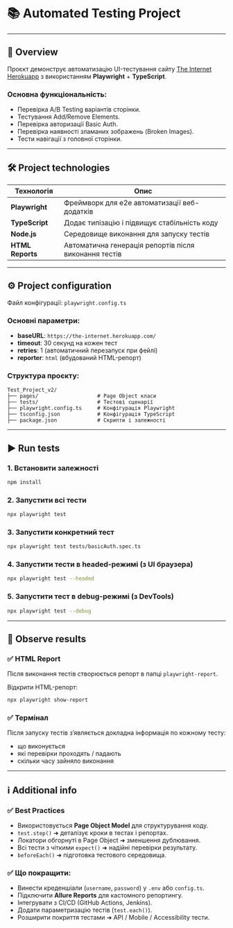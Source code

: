 
# 📚 Automated Testing Project

---

## 🔎 Overview

Проєкт демонструє автоматизацію UI-тестування сайту [The Internet Herokuapp](https://the-internet.herokuapp.com/) з використанням **Playwright** + **TypeScript**.

### Основна функціональність:
- Перевірка A/B Testing варіантів сторінки.
- Тестування Add/Remove Elements.
- Перевірка авторизації Basic Auth.
- Перевірка наявності зламаних зображень (Broken Images).
- Тести навігації з головної сторінки.

---

## 🛠️ Project technologies

| Технологія     | Опис                                                              |
|----------------|-------------------------------------------------------------------|
| **Playwright** | Фреймворк для е2е автоматизації веб-додатків                     |
| **TypeScript** | Додає типізацію і підвищує стабільність коду                     |
| **Node.js**    | Середовище виконання для запуску тестів                          |
| **HTML Reports** | Автоматична генерація репортів після виконання тестів            |

---

## ⚙️ Project configuration

Файл конфігурації: `playwright.config.ts`

### Основні параметри:
- **baseURL**: `https://the-internet.herokuapp.com/`
- **timeout**: 30 секунд на кожен тест
- **retries**: 1 (автоматичний перезапуск при фейлі)
- **reporter**: `html` (вбудований HTML-репорт)

### Структура проєкту:
```
Test_Project_v2/
├── pages/                   # Page Object класи
├── tests/                   # Тестові сценарії
├── playwright.config.ts     # Конфігурація Playwright
├── tsconfig.json            # Конфігурація TypeScript
├── package.json             # Скрипти і залежності
```

---

## ▶️ Run tests

### 1. Встановити залежності
```bash
npm install
```

### 2. Запустити всі тести
```bash
npx playwright test
```

### 3. Запустити конкретний тест
```bash
npx playwright test tests/basicAuth.spec.ts
```

### 4. Запустити тести в headed-режимі (з UI браузера)
```bash
npx playwright test --headed
```

### 5. Запустити тест в debug-режимі (з DevTools)
```bash
npx playwright test --debug
```

---

## 👀 Observe results

### ✅ HTML Report
Після виконання тестів створюється репорт в папці `playwright-report`.

Відкрити HTML-репорт:
```bash
npx playwright show-report
```

### ✅ Термінал
Після запуску тестів зʼявляється докладна інформація по кожному тесту:
- що виконується
- які перевірки проходять / падають
- скільки часу зайняло виконання

---

## ℹ️ Additional info

### ✅ Best Practices
- Використовується **Page Object Model** для структурування коду.
- `test.step()` ➜ деталізує кроки в тестах і репортах.
- Локатори обгорнуті в Page Object ➜ зменшення дублювання.
- Всі тести з чіткими `expect()` ➜ надійні перевірки результату.
- `beforeEach()` ➜ підготовка тестового середовища.

### ✅ Що покращити:
- Винести креденшіали (`username`, `password`) у `.env` або `config.ts`.
- Підключити **Allure Reports** для кастомного репортингу.
- Інтегрувати з CI/CD (GitHub Actions, Jenkins).
- Додати параметризацію тестів (`test.each()`).
- Розширити покриття тестами ➜ API / Mobile / Accessibility тести.
